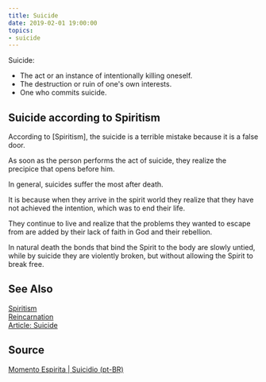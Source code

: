 ```yaml
---
title: Suicide
date: 2019-02-01 19:00:00
topics:
- suicide
---
```


Suicide:
- The act or an instance of intentionally killing oneself.  
- The destruction or ruin of one's own interests.  
- One who commits suicide. 

## Suicide according to Spiritism
According to [Spiritism], the suicide is a terrible mistake because it is a
false door.

As soon as the person performs the act of suicide, they realize the precipice
that opens before him.

In general, suicides suffer the most after death.

It is because when they arrive in the spirit world they realize that they have
not achieved the intention, which was to end their life.

They continue to live and realize that the problems they wanted to escape from
are added by their lack of faith in God and their rebellion.

In natural death the bonds that bind the Spirit to the body are slowly untied,
while by suicide they are violently broken, but without allowing the Spirit to
break free.

## See Also
[Spiritism](/spiritism)   
[Reincarnation](../reincarnatio)  
[Article: Suicide](/articles/suicide)  

## Source
[Momento Espirita | Suicidio (pt-BR)](http://www.momento.com.br/pt/ler_texto.php?id=590)


